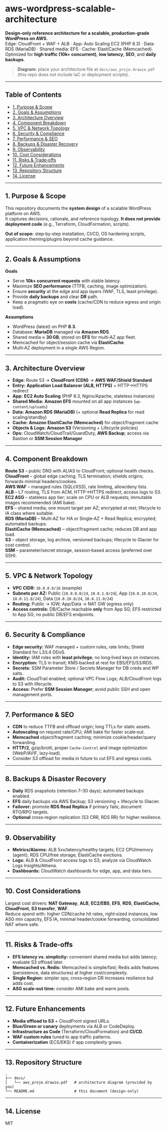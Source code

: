 # aws-wordpress-scalable-architecture

**Design-only reference architecture for a scalable, production-grade WordPress on AWS.**  
Edge: CloudFront + WAF + ALB · App: Auto Scaling EC2 (PHP 8.3) · Data: RDS (MariaDB) · Shared media: EFS · Cache: ElastiCache (Memcached).  
Optimized for **high traffic (10k+ concurrent)**, **low latency**, **SEO**, and **daily backups**.

> **Diagram:** place your architecture file at `docs/aws_proje.drawio.pdf` (this repo does not include IaC or deployment scripts).

---

## Table of Contents
- [1. Purpose & Scope](#1-purpose--scope)
- [2. Goals & Assumptions](#2-goals--assumptions)
- [3. Architecture Overview](#3-architecture-overview)
- [4. Component Breakdown](#4-component-breakdown)
- [5. VPC & Network Topology](#5-vpc--network-topology)
- [6. Security & Compliance](#6-security--compliance)
- [7. Performance & SEO](#7-performance--seo)
- [8. Backups & Disaster Recovery](#8-backups--disaster-recovery)
- [9. Observability](#9-observability)
- [10. Cost Considerations](#10-cost-considerations)
- [11. Risks & Trade‑offs](#11-risks--trade-offs)
- [12. Future Enhancements](#12-future-enhancements)
- [13. Repository Structure](#13-repository-structure)
- [14. License](#14-license)

---

## 1. Purpose & Scope
This repository documents the **system design** of a scalable WordPress platform on AWS.  
It captures decisions, rationale, and reference topology. **It does not provide deployment code** (e.g., Terraform, CloudFormation, scripts).

**Out of scope:** step‑by‑step installation, CI/CD, OS hardening scripts, application theming/plugins beyond cache guidance.

---

## 2. Goals & Assumptions
**Goals**
- Serve **10k+ concurrent requests** with stable latency.
- Maximize **SEO performance** (TTFB, caching, image optimization).
- Ensure **security** at the edge and app layers (WAF, TLS, least privilege).
- Provide **daily backups** and clear **DR** path.
- Keep a pragmatic eye on **costs** (cache/CDN to reduce egress and origin load).

**Assumptions**
- WordPress (latest) on PHP **8.3**.
- Database: **MariaDB** managed via **Amazon RDS**.
- Shared media ≈ **30 GB**; stored on **EFS** for multi‑AZ app fleet.
- Memcached for object/session cache via **ElastiCache**.
- Multi‑AZ deployment in a single AWS Region.

---

## 3. Architecture Overview
- **Edge:** Route 53 → **CloudFront (CDN)** → **AWS WAF/Shield Standard**  
- **Entry:** **Application Load Balancer (ALB, HTTPS)** + HTTP→HTTPS redirect  
- **App:** **EC2 Auto Scaling** (PHP 8.3, Nginx/Apache, stateless instances)  
- **Shared Media:** **Amazon EFS** mounted on all app instances (`wp-content/uploads`)  
- **Data:** **Amazon RDS (MariaDB)** (+ optional **Read Replica** for read scaling/standby)  
- **Cache:** **Amazon ElastiCache (Memcached)** for object/fragment cache  
- **Objects & Logs:** **Amazon S3** (Versioning + Lifecycle policies)  
- **Ops:** CloudWatch/CloudTrail/GuardDuty, **AWS Backup**; access via Bastion or **SSM Session Manager**

---

## 4. Component Breakdown
**Route 53** – public DNS with ALIAS to CloudFront; optional health checks.  
**CloudFront** – global edge caching; TLS termination; shields origins; forwards minimal headers/cookies.  
**AWS WAF** – managed rules (SQLi/XSS), rate limiting, allow/deny lists.  
**ALB** – L7 routing, TLS from ACM, HTTP→HTTPS redirect, access logs to S3.  
**EC2 ASG** – stateless app tier; scale on CPU or ALB requests; immutable images recommended (AMI bake).  
**EFS** – shared media; one mount target per AZ; encrypted at rest; lifecycle to IA class where suitable.  
**RDS (MariaDB)** – Multi‑AZ for HA or Single‑AZ + Read Replica; encrypted; automated backups.  
**ElastiCache (Memcached)** – object/fragment cache; reduces DB and app load.  
**S3** – object storage, log archive, versioned backups; lifecycle to Glacier for cost control.  
**SSM** – parameter/secret storage, session‑based access (preferred over SSH).

---

## 5. VPC & Network Topology
- **VPC CIDR:** `10.0.0.0/16` (example)
- **Subnets per AZ:** Public (`10.0.0.0/24`, `10.0.1.0/24`), App (`10.0.10.0/24`, `10.0.11.0/24`), Data (`10.0.20.0/24`, `10.0.21.0/24`)
- **Routing:** Public → IGW; App/Data → NAT GW (egress only)
- **Access controls:** DB/Cache reachable **only** from App SG; EFS restricted to App SG; no public DB/EFS endpoints.

---

## 6. Security & Compliance
- **Edge security:** WAF managed + custom rules, rate limits; Shield Standard for L3/L4 DDoS.  
- **Identity:** IAM roles with **least privilege**; no long‑lived keys on instances.  
- **Encryption:** TLS in transit; KMS‑backed at rest for EBS/EFS/S3/RDS.  
- **Secrets:** SSM Parameter Store / Secrets Manager for DB creds and WP salts.  
- **Audit:** CloudTrail enabled; optional VPC Flow Logs; ALB/CloudFront logs to S3 with lifecycle.  
- **Access:** Prefer **SSM Session Manager**; avoid public SSH and open management ports.

---

## 7. Performance & SEO
- **CDN** to reduce TTFB and offload origin; long TTLs for static assets.  
- **Autoscaling** on request rate/CPU; AMI bake for faster scale‑out.  
- **Memcached** object/fragment caching; minimize cookie/header/query forwarding.  
- **HTTP/2**, gzip/brotli, proper `Cache-Control` and image optimization (WebP/AVIF, lazy‑load).  
- Consider S3 offload for media in future to cut EFS and egress costs.

---

## 8. Backups & Disaster Recovery
- **Daily** RDS snapshots (retention 7–30 days); automated backups enabled.  
- **EFS** daily backups via AWS Backup; S3 versioning + lifecycle to Glacier.  
- **Failover:** promote **RDS Read Replica** if primary fails; document RTO/RPO targets.  
- **Optional** cross‑region replication (S3 CRR, RDS RR) for higher resilience.

---

## 9. Observability
- **Metrics/Alarms:** ALB 5xx/latency/healthy targets; EC2 CPU/memory (agent); RDS CPU/free storage; ElastiCache evictions.  
- **Logs:** ALB & CloudFront access logs to S3; analyze via CloudWatch Logs Insights/Athena.  
- **Dashboards:** CloudWatch dashboards for edge, app, and data tiers.

---

## 10. Cost Considerations
Largest cost drivers: **NAT Gateway**, **ALB**, **EC2/EBS**, **EFS**, **RDS**, **ElastiCache**, **CloudFront**, **S3 transfer**, **WAF**.  
Reduce spend with: higher CDN/cache hit rates, right‑sized instances, low ASG min capacity, EFS IA, minimal header/cookie forwarding, consolidated NAT where safe.

---

## 11. Risks & Trade‑offs
- **EFS latency vs. simplicity:** convenient shared media but adds latency; evaluate S3 offload later.  
- **Memcached vs. Redis:** Memcached is simple/fast; Redis adds features (persistence, data structures) at higher cost/complexity.  
- **Single Region:** simpler ops; cross‑region DR increases resilience but adds cost.  
- **ASG scale‑out time:** consider AMI bake and warm pools.

---

## 12. Future Enhancements
- **Media offload to S3** + CloudFront signed URLs.  
- **Blue/Green or canary** deployments via ALB or CodeDeploy.  
- **Infrastructure as Code** (Terraform/CloudFormation) and **CI/CD**.  
- **WAF custom rules** tuned to app traffic patterns.  
- **Containerization** (ECS/EKS) if app complexity grows.

---

## 13. Repository Structure
```
.
├── docs/
│   └── aws_proje.drawio.pdf   # architecture diagram (provided by you)
└── README.md                  # this document (design-only)
```

---

## 14. License
MIT

